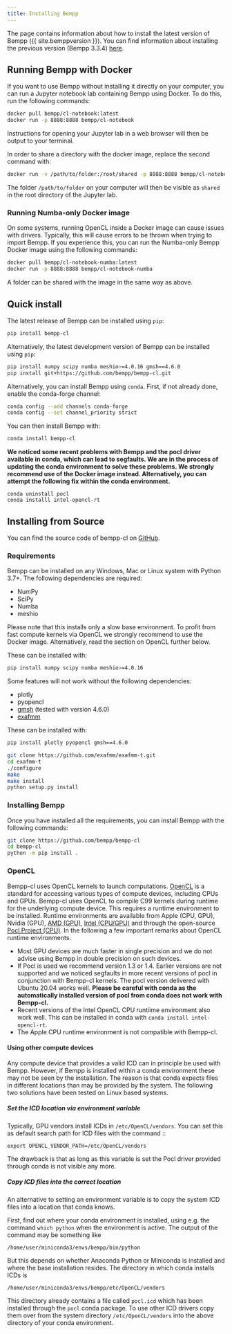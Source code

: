 ```yaml
---
title: Installing Bempp
---
```


The page contains information about how to install the latest version of Bempp ({{ site.bemppversion }}).
You can find information about installing the previous version (Bempp 3.3.4) [here](bempp334/installation.md).

## Running Bempp with Docker
If you want to use Bempp without installing it directly on your computer, you can run a
Jupyter notebook lab containing Bempp using Docker. To do this, run the following commands:

```bash
docker pull bempp/cl-notebook:latest
docker run -p 8888:8888 bempp/cl-notebook
```

Instructions for opening your Jupyter lab in a web browser will then be output to your terminal.

In order to share a directory with the docker image, replace the second command with:
```bash
docker run -v /path/to/folder:/root/shared -p 8888:8888 bempp/cl-notebook
```
The folder `/path/to/folder` on your computer will then be visible as `shared` in the
root directory of the Jupyter lab.

### Running Numba-only Docker image
On some systems, running OpenCL inside a Docker image can cause issues with drivers. Typically,
this will cause errors to be thrown when trying to import Bempp. If you experience this, you can
run the Numba-only Bempp Docker image using the following commands:

```bash
docker pull bempp/cl-notebook-numba:latest
docker run -p 8888:8888 bempp/cl-notebook-numba
```

A folder can be shared with the image in the same way as above.

## Quick install
The latest release of Bempp can be installed using `pip`:

```bash
pip install bempp-cl
```

Alternatively, the latest development version of Bempp can be installed using `pip`:

```bash
pip install numpy scipy numba meshio>=4.0.16 gmsh==4.6.0
pip install git+https://github.com/bempp/bempp-cl.git
```

Alternatively, you can install Bempp using `conda`.
First, if not already done, enable the conda-forge channel:

```bash
conda config --add channels conda-forge
conda config --set channel_priority strict
```

You can then install Bempp with:

```bash
conda install bempp-cl
```

**We noticed some recent problems with Bempp and the pocl driver available in conda,
which can lead to segfaults. We are in the process of updating the conda environment to
solve these problems. We strongly recommend use of the Docker image instead. Alternatively,
you can attempt the following fix within the conda environment.**

```
conda uninstall pocl
conda installl intel-opencl-rt
```


## Installing from Source
You can find the source code of bempp-cl on [GitHub](https://github.com/bempp/bempp-cl).

### Requirements
Bempp can be installed on any Windows, Mac or Linux system with Python 3.7+.
The following dependencies are required:

+ NumPy
+ SciPy
+ Numba
+ meshio

Please note that this installs only a slow base environment. To profit from fast compute kernels
via OpenCL we strongly recommend to use the Docker image. Alternatively, read the section on OpenCL
further below.

These can be installed with:

```bash
pip install numpy scipy numba meshio>=4.0.16
```

Some features will not work without the following dependencies:

+ plotly
+ pyopencl
+ [gmsh](https://gmsh.info) (tested with version 4.6.0)
+ [exafmm](https://github.com/exafmm/exafmm-t)

These can be installed with:

```bash
pip install plotly pyopencl gmsh==4.6.0

git clone https://github.com/exafmm/exafmm-t.git
cd exafmm-t
./configure 
make
make install
python setup.py install
```

### Installing Bempp
Once you have installed all the requirements, you can install Bempp with the following commands:

```bash
git clone https://github.com/bempp/bempp-cl
cd bempp-cl
python -m pip install .
```

### OpenCL
Bempp-cl uses OpenCL kernels to launch computations.
[OpenCL](https://www.khronos.org/opencl/) is a standard for accessing
various types of compute devices, including CPUs and GPUs. Bempp-cl uses
OpenCL to compile C99 kernels during runtime for the underlying compute device.
This requires a runtime environment to be installed. Runtime environments are
available from Apple (CPU, GPU), Nvidia (GPU),
[AMD (GPU)](https://rocm.github.io/install.html),
[Intel (CPU/GPU)](https://software.intel.com/en-us/articles/opencl-drivers) and
through the open-source [Pocl Project (CPU)](http://portablecl.org/). In the
following a few important remarks about OpenCL runtime environments.

+ Most GPU devices are much faster in single precision and we do not
  advise using Bempp in double precision on such devices.
+ If Pocl is used we recommend version 1.3 or 1.4. Earlier versions are not supported
  and we noticed segfaults in more recent versions of pocl in conjunction with Bempp-cl
  kernels. The pocl version delivered with Ubuntu 20.04 works well. **Please be careful
  with conda as the automatically installed version of pocl from conda does not work with
  Bempp-cl.**
+ Recent versions of the Intel OpenCL CPU runtiime environment also work well. This can
  be installed in conda with `conda install intel-opencl-rt`.
+ The Apple CPU runtime environment is not compatible with Bempp-cl.

#### Using other compute devices
Any compute device that provides a valid ICD can
in principle be used with Bempp. However, if Bempp is installed within a conda
environment these may not be seen by the installation. The reason is that conda
expects files in different locations than may be provided by the system. The
following two solutions have been tested on Linux based systems.

##### Set the ICD location via environment variable

Typically, GPU vendors install ICDs in `/etc/OpenCL/vendors`. You can
set this as default search path for ICD files with the command
::

    export OPENCL_VENDOR_PATH=/etc/OpenCL/vendors

The drawback is that as long as this variable is set the Pocl driver
provided through conda is not visible any more.

##### Copy ICD files into the correct location

An alternative to setting an environment variable is to copy the system
ICD files into a location that conda knows.

First, find out where your conda environment is installed,
using e.g. the command `which python` when the environment is active.
The output of the command may be something like

```/home/user/miniconda3/envs/bempp/bin/python```

But this depends on whether Anaconda Python or Miniconda is installed and
where the base installation resides. The directory in which conda installs
ICDs is

```/home/user/miniconda3/envs/bempp/etc/OpenCL/vendors```

This directory already contains a file called `pocl.icd` which has been
installed through the `pocl` conda package. To use other ICD drivers
copy them over from the system directory `/etc/OpenCL/vendors`
into the above directory of your conda environment.
